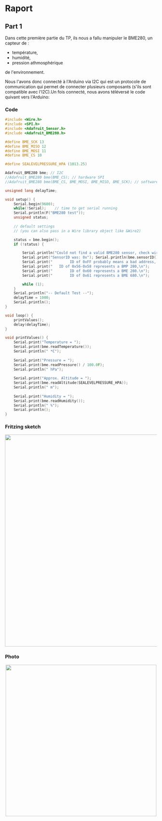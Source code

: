 # Raport

## Part 1

Dans cette première partie du TP, ils nous a fallu manipuler le BME280, un capteur de :
- température,
- humidité,
- pression athmosphérique

de l'environnement.

Nous l'avons donc connecté à l'Arduino via I2C qui est un protocole de communication qui permet de connecter
plusieurs composants (s'ils sont compatible avec l'I2C).Un fois connecté, nous avons téléversé le code quivant vers l'Arduino:

### Code
```C
#include <Wire.h>
#include <SPI.h>
#include <Adafruit_Sensor.h>
#include <Adafruit_BME280.h>

#define BME_SCK 13
#define BME_MISO 12
#define BME_MOSI 11
#define BME_CS 10

#define SEALEVELPRESSURE_HPA (1013.25)

Adafruit_BME280 bme; // I2C
//Adafruit_BME280 bme(BME_CS); // hardware SPI
//Adafruit_BME280 bme(BME_CS, BME_MOSI, BME_MISO, BME_SCK); // software SPI

unsigned long delayTime;

void setup() {
    Serial.begin(9600);
    while(!Serial);    // time to get serial running
    Serial.println(F("BME280 test"));
    unsigned status;
    
    // default settings
    // (you can also pass in a Wire library object like &Wire2)

    status = bme.begin();  
    if (!status) {

        Serial.println("Could not find a valid BME280 sensor, check wiring, address, sensor ID!");
        Serial.print("SensorID was: 0x"); Serial.println(bme.sensorID(),16);
        Serial.print("        ID of 0xFF probably means a bad address, a BMP 180 or BMP 085\n");
        Serial.print("   ID of 0x56-0x58 represents a BMP 280,\n");
        Serial.print("        ID of 0x60 represents a BME 280.\n");
        Serial.print("        ID of 0x61 represents a BME 680.\n");

        while (1);
    }
    Serial.println("-- Default Test --");
    delayTime = 1000;
    Serial.println();
}

void loop() { 
    printValues();
    delay(delayTime);
}

void printValues() {
    Serial.print("Temperature = ");
    Serial.print(bme.readTemperature());
    Serial.println(" *C");
    
    Serial.print("Pressure = ");
    Serial.print(bme.readPressure() / 100.0F);
    Serial.println(" hPa");
    
    Serial.print("Approx. Altitude = ");
    Serial.print(bme.readAltitude(SEALEVELPRESSURE_HPA));
    Serial.println(" m");
    
    Serial.print("Humidity = ");
    Serial.print(bme.readHumidity());
    Serial.println(" %");
    Serial.println();
}
```

### Fritzing sketch
<p align = "center">
<img src = "https://user-images.githubusercontent.com/56651530/69525244-fd10b480-0f67-11ea-874d-a44a71414103.png" width = 700px />
</p>

### Photo
<p align = "center">
<img src = "https://user-images.githubusercontent.com/56651530/69525250-000ba500-0f68-11ea-974b-92992454f6ae.jpg" width = 500px />
